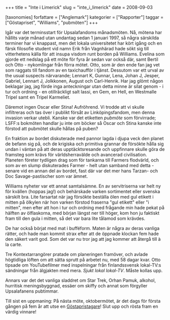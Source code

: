 +++
title = "Inte i Limerick"
slug = "inte_i_limerick"
date = 2008-09-03

[taxonomies]
forfattare = ["Anglemark"]
kategorier = ["Rapporter"]
taggar = ["Göstapriset", "Williams", "pubmöten"]
+++

Igår var det terminsstart för Upsalafandoms månadsmöten. Nå, mötena har
hållits varje månad utan undantag sedan 1 januari 1997, så några särskilda
terminer har vi knappast, men det lokala universitetet har kört igång och en
färsk filosofie student vid namn Erik från Vagnhärad hade sökt sig till
vitterhetens källa för att insupa visdom runt borden på Williams. Evelina som
gjorde ett nedslag på ett möte för fyra år sedan var också där, samt Bertil
och Otto - nykomlingar från förra mötet. Otto, som är den ende fan jag vet
som raggats till fandom av en taxichaufför i tjänst. Dessutom var ett urval
av the usual suspects närvarande; Lennart K, Gunnar, Lena, Johan J, Jesper,
Gabriel, Lennart J, Jolkkonen, August och Carl-Henrik. Har jag glömt någon
beklagar jag, jag förde inga anteckningar utan detta minne är silat genom - i
tur och ordning - en otillräckligt salt lassi, en Gem, en Hell, en Westmalle
Tripel samt en Tripel Karmeliet.

Däremot ingen Oscar eller Stina! Aufröhrend. Vi trodde att vi skulle
infiltreras och tas över i publikt försåt av Linköpingsfandom, men denna
invasion verkar utebli. Kanske var det etiketten _pubmöte_ som förvirrade;
LSFF:s bokmöten handlar ju inte om böcker så Oscar och Stina kanske inte
förstod att pubmötet skulle hållas på puben?

En fraktion av bordet diskuterade med pannor lagda i djupa veck den planet de
befann sig på, och de krigiska och primitiva grannar de försökte hålla sig
undan i väntan på att deras upptäcktsresande och uppfinnare skulle göra de
framsteg som krävs för världsherravälde och avancerad civilisation. Planeten
företer tydligen drag som för tankarna till Farmers flodvärld, och som av en
slump diskuterades Farmer - helt utan samband med detta - senare vid en annan
del av bordet, fast där var det mer hans Tarzan- och Doc Savage-pastischer
som var ämnet.

Williams nyheter var ett annat samtalsämne. En av servitriserna var helt ny
för kvällen (hoppas jag!) och behärskade varken sortimentet eller svenska
särskilt bra. Lite farsartat när jag försökte beställa ölen med gul etikett i
mitten på ölkylen när hon varken förstod fraserna "gul etikett" eller "i
mitten", men efter att hon i tur och ordning med frågande min hade pekat på
hälften av ölflaskorna, med början längst ner till höger, kom hon ju faktiskt
fram till den gula i mitten, så det var bara lite tålamod som krävdes.

De har också börjat med mat i bufféform. Maten är några av deras vanliga
rätter, och hade man kommit strax efter att de öppnade klockan fem hade den
säkert varit god. Som det var nu tror jag att jag kommer att återgå till à la
carte.

Tre Kontextarrangörer pratade om planeringen framöver, och avlade högtidliga
löften om att sätta sprutt på arbetet nu, med 58 dagar kvar. Otto tipsade om
YouTubefilmer med inspelningar från finlandssvensk lokal-TV:s sändningar från
älgjakten med mera. _Sjukt lokal lokal-TV_. Måste kollas upp.

Annars var det det vanliga sladdret om Star Trek, Orhan Pamuk, alkohol,
hurritisk meningsbyggnad, essäer om skiffy och annat som förgyller
Upsalafanens pubtimmar.

Till sist en uppmaning: På nästa möte, oktobermötet, är det dags för första
gången på fem år att utse en
[Göstapristagare](http://sfweb.dang.se/a/gosta/gostapriset.html)! Slut upp
och rösta fram en värdig vinnare!
